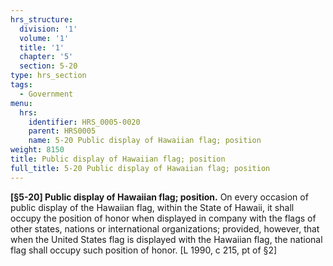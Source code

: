 ```yaml
---
hrs_structure:
  division: '1'
  volume: '1'
  title: '1'
  chapter: '5'
  section: 5-20
type: hrs_section
tags:
  - Government
menu:
  hrs:
    identifier: HRS_0005-0020
    parent: HRS0005
    name: 5-20 Public display of Hawaiian flag; position
weight: 8150
title: Public display of Hawaiian flag; position
full_title: 5-20 Public display of Hawaiian flag; position
---
```

**[§5-20] Public display of Hawaiian flag; position.** On every occasion of public display of the Hawaiian flag, within the State of Hawaii, it shall occupy the position of honor when displayed in company with the flags of other states, nations or international organizations; provided, however, that when the United States flag is displayed with the Hawaiian flag, the national flag shall occupy such position of honor. [L 1990, c 215, pt of §2]